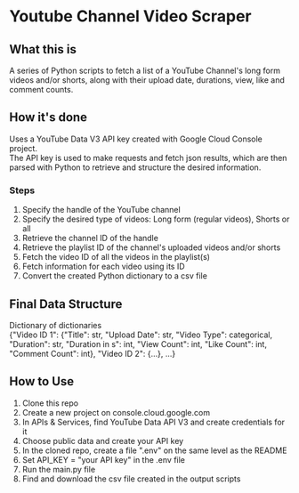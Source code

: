 # Youtube Channel Video Scraper

## What this is
A series of Python scripts to fetch a list of a YouTube Channel's long form videos and/or shorts, along with their upload date, durations, view, like and comment counts. 

## How it's done
Uses a YouTube Data V3 API key created with Google Cloud Console project.  
The API key is used to make requests and fetch json results, which are then parsed with Python to retrieve and structure the desired information.

### Steps
1. Specify the handle of the YouTube channel
2. Specify the desired type of videos: Long form (regular videos), Shorts or all
3. Retrieve the channel ID of the handle
4. Retrieve the playlist ID of the channel's uploaded videos and/or shorts
5. Fetch the video ID of all the videos in the playlist(s)
6. Fetch information for each video using its ID
7. Convert the created Python dictionary to a csv file

## Final Data Structure
Dictionary of dictionaries  
{"Video ID 1": {"Title": str, "Upload Date": str, "Video Type": categorical, "Duration": str, "Duration in s": int, "View Count": int, "Like Count": int, "Comment Count": int}, "Video ID 2": {...}, ...}  

## How to Use
1. Clone this repo
2. Create a new project on console.cloud.google.com
3. In APIs & Services, find YouTube Data API V3 and create credentials for it
4. Choose public data and create your API key
5. In the cloned repo, create a file ".env" on the same level as the README
6. Set API_KEY = "your API key" in the .env file
7. Run the main.py file
8. Find and download the csv file created in the output scripts

